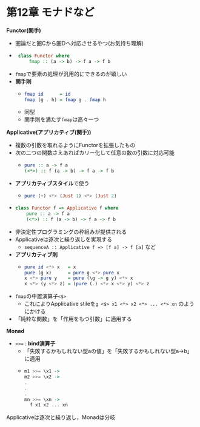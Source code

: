 # 第12章 モナドなど

**Functor(関手)**
 - 圏論だと圏Cから圏Dへ対応させるやつ(お気持ち理解)
 - ```haskell
    class Functor where
        fmap :: (a -> b) -> f a -> f b
   ```
 - `fmap`で要素の処理が汎用的にできるのが嬉しい
 - **関手則**
   - ```haskell
     fmap id      = id
     fmap (g . h) = fmap g . fmap h
     ```
   - 同型
   - 関手則を満たす`fmap`は高々一つ

**Applicative(アプリカティブ(関手))**
 - 複数の引数を取れるようにFunctorを拡張したもの
 - 次の二つの関数さえあればカリー化して任意の数の引数に対応可能
   - ```haskell
     pure :: a -> f a
     (<*>) :: f (a -> b) -> f a -> f b
     ```
 - **アプリカティブスタイル**で使う
   - ```haskell
     pure (+) <*> (Just 1) <*> (Just 2)
     ```
 - ```haskell
   class Functor f => Applicative f where
       pure :: a -> f a
       (<*>) :: f (a -> b) -> f a -> f b 
   ```
 - 非決定性プログラミングの枠組みが提供される
 - Applicativeは逐次と繰り返しを実現する
   - `sequenceA :: Applicative f => [f a] -> f [a]` など
 - **アプリカティブ則**
   - ```haskell
     pure id <*> x   = x
     pure (g x)      = pure g <*> pure x
     x <*> pure y    = pure (\g -> g y) <*> x
     x <*> (y <*> z) = (pure (.) <*> x <*> y) <*> z 
     ```
 - `fmap`の中置演算子`<$>`
   - これによりApplicative stileを`g <$> x1 <*> x2 <*> ... <*> xn` のようにかける
 - 「純粋な関数」を「作用をもつ引数」に適用する

**Monad**
 - `>>=` : **bind演算子**
    - 「失敗するかもしれない型aの値」を「失敗するかもしれない型a->b」に適用 
    - ```haskell
      m1 >>= \x1 ->
      m2 >>= \x2 ->
      .
      .
      .
      mn >>= \xn ->
        f x1 x2 ... xn
      ```

Applicativeは逐次と繰り返し，Monadは分岐